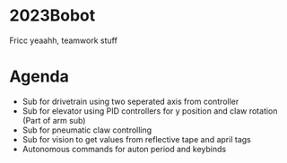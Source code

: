 # 2023Bobot
Fricc yeaahh, teamwork stuff

# Agenda
* Sub for drivetrain using two seperated axis from controller
* Sub for elevator using PID controllers for y position and claw rotation (Part of arm sub)
* Sub for pneumatic claw controlling
* Sub for vision to get values from reflective tape and april tags
* Autonomous commands for auton period and keybinds
